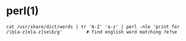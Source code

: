 # perl(1)

    cat /usr/share/dict/words | tr 'A-Z' 'a-z' | perl -nle 'print for /\b[a-z]e[a-z]se\b/g'         # find english word matching ?e?se
